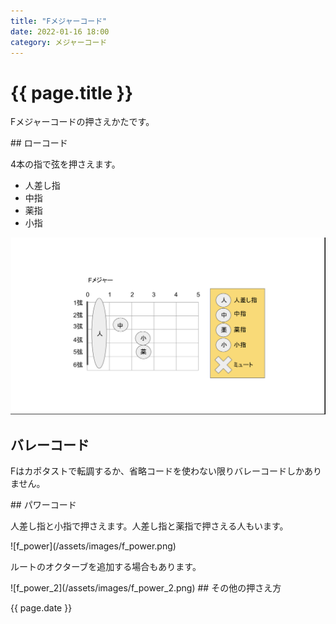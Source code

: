 ```yaml
---
title: "Fメジャーコード"
date: 2022-01-16 18:00
category: メジャーコード
---  
```

# {{ page.title }}
<p>Fメジャーコードの押さえかたです。</p>
## ローコード

<p>4本の指で弦を押さえます。</p>

- 人差し指
- 中指
- 薬指
- 小指

![f](/assets/images/f.png)
## バレーコード
<p>Fはカポタストで転調するか、省略コードを使わない限りバレーコードしかありません。</p>
## パワーコード
<p>人差し指と小指で押さえます。人差し指と薬指で押さえる人もいます。</p>
![f_power](/assets/images/f_power.png)
<p>ルートのオクターブを追加する場合もあります。</p>
![f_power_2](/assets/images/f_power_2.png)
## その他の押さえ方

<p>{{ page.date }}</p>